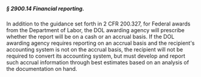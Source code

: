 ##### § 2900.14 Financial reporting. #####

In addition to the guidance set forth in 2 CFR 200.327, for Federal awards from the Department of Labor, the DOL awarding agency will prescribe whether the report will be on a cash or an accrual basis. If the DOL awarding agency requires reporting on an accrual basis and the recipient's accounting system is not on the accrual basis, the recipient will not be required to convert its accounting system, but must develop and report such accrual information through best estimates based on an analysis of the documentation on hand.